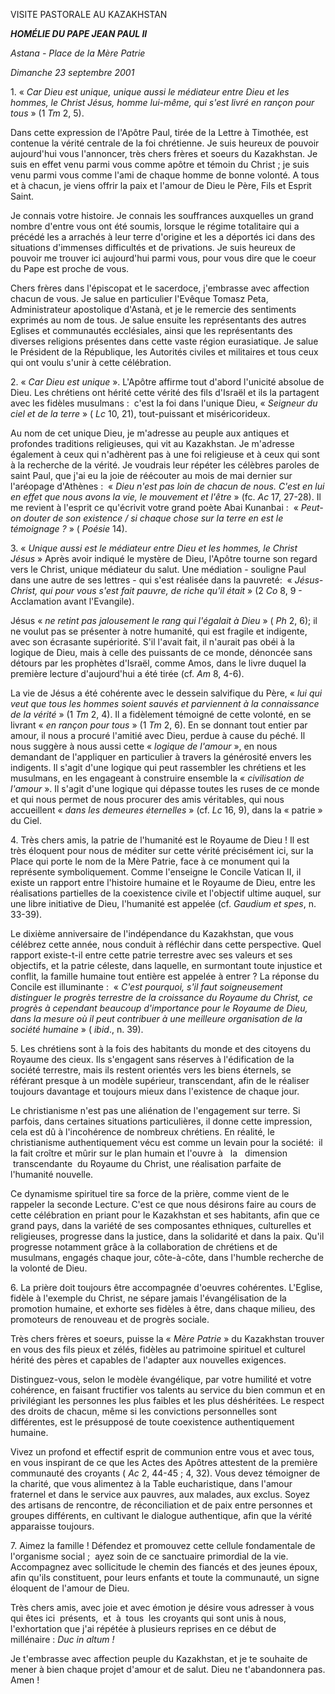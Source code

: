 VISITE PASTORALE AU KAZAKHSTAN

***HOMÉLIE DU PAPE JEAN PAUL II***

*Astana - Place de la Mère Patrie*

*Dimanche 23 septembre 2001*

1. « *Car Dieu est unique, unique aussi le médiateur entre Dieu et les hommes, le Christ Jésus, homme lui-même, qui s'est livré en rançon pour tous* » (1 *Tm* 2, 5).

Dans cette expression de l'Apôtre Paul, tirée de la Lettre à Timothée, est contenue la vérité centrale de la foi chrétienne. Je suis heureux de pouvoir aujourd'hui vous l'annoncer, très chers frères et soeurs du Kazakhstan. Je suis en effet venu parmi vous comme apôtre et témoin du Christ ; je suis venu parmi vous comme l'ami de chaque homme de bonne volonté. A tous et à chacun, je viens offrir la paix et l'amour de Dieu le Père, Fils et Esprit Saint.

Je connais votre histoire. Je connais les souffrances auxquelles un grand nombre d'entre vous ont été soumis, lorsque le régime totalitaire qui a précédé les a arrachés à leur terre d'origine et les a déportés ici dans des situations d'immenses difficultés et de privations. Je suis heureux de pouvoir me trouver ici aujourd'hui parmi vous, pour vous dire que le coeur du Pape est proche de vous.

Chers frères dans l'épiscopat et le sacerdoce, j'embrasse avec affection chacun de vous. Je salue en particulier l'Evêque Tomasz Peta, Administrateur apostolique d'Astanà, et je le remercie des sentiments exprimés au nom de tous. Je salue ensuite les représentants des autres Eglises et communautés ecclésiales, ainsi que les représentants des diverses religions présentes dans cette vaste région eurasiatique. Je salue le Président de la République, les Autorités civiles et militaires et tous ceux qui ont voulu s'unir à cette célébration.

2. « *Car Dieu est unique* ». L'Apôtre affirme tout d'abord l'unicité absolue de Dieu. Les chrétiens ont hérité cette vérité des fils d'Israël et ils la partagent avec les fidèles musulmans :  c'est la foi dans l'unique Dieu, « *Seigneur du ciel et de la terre* » ( *Lc* 10, 21), tout-puissant et miséricorideux.

Au nom de cet unique Dieu, je m'adresse au peuple aux antiques et profondes traditions religieuses, qui vit au Kazakhstan. Je m'adresse également à ceux qui n'adhèrent pas à une foi religieuse et à ceux qui sont à la recherche de la vérité. Je voudrais leur répéter les célèbres paroles de saint Paul, que j'ai eu la joie de réécouter au mois de mai dernier sur l'aréopage d'Athènes :  « *Dieu n'est pas loin de chacun de nous. C'est en lui en effet que nous avons la vie, le mouvement et l'être* » (fc. *Ac* 17, 27-28). Il me revient à l'esprit ce qu'écrivit votre grand poète Abai Kunanbai :  « *Peut-on douter de son existence / si chaque chose sur la terre en est le témoignage ?* » ( *Poésie* 14).

3. « *Unique aussi est le médiateur entre Dieu et les hommes, le Christ Jésus* » Après avoir indiqué le mystère de Dieu, l'Apôtre tourne son regard vers le Christ, unique médiateur du salut. Une médiation - souligne Paul dans une autre de ses lettres - qui s'est réalisée dans la pauvreté:  « *Jésus-Christ, qui pour vous s'est fait pauvre, de riche qu'il était* » (2 *Co* 8, 9 - Acclamation avant l'Evangile).

Jésus « *ne retint pas jalousement le rang qui l'égalait à Dieu* » ( *Ph* 2, 6); il ne voulut pas se présenter à notre humanité, qui est fragile et indigente, avec son écrasante supériorité. S'il l'avait fait, il n'aurait pas obéi à la logique de Dieu, mais à celle des puissants de ce monde, dénoncée sans détours par les prophètes d'Israël, comme Amos, dans le livre duquel la première lecture d'aujourd'hui a été tirée (cf. *Am* 8, 4-6).

La vie de Jésus a été cohérente avec le dessein salvifique du Père, « *lui qui veut que tous les hommes soient sauvés et parviennent à la connaissance de la vérité* » (1 *Tm* 2, 4). Il a fidèlement témoigné de cette volonté, en se livrant « *en rançon pour tous* » (1 *Tm* 2, 6). En se donnant tout entier par amour, il nous a procuré l'amitié avec Dieu, perdue à cause du péché. Il nous suggère à nous aussi cette « *logique de l'amour* », en nous demandant de l'appliquer en particulier à travers la générosité envers les indigents. Il s'agit d'une logique qui peut rassembler les chrétiens et les musulmans, en les engageant à construire ensemble la « *civilisation de l'amour* ». Il s'agit d'une logique qui dépasse toutes les ruses de ce monde et qui nous permet de nous procurer des amis véritables, qui nous accueillent « *dans les demeures éternelles* » (cf. *Lc* 16, 9), dans la « patrie » du Ciel.

4. Très chers amis, la patrie de l'humanité est le Royaume de Dieu ! Il est très éloquent pour nous de méditer sur cette vérité précisément ici, sur la Place qui porte le nom de la Mère Patrie, face à ce monument qui la représente symboliquement. Comme l'enseigne le Concile Vatican II, il existe un rapport entre l'histoire humaine et le Royaume de Dieu, entre les réalisations partielles de la coexistence civile et l'objectif ultime auquel, sur une libre initiative de Dieu, l'humanité est appelée (cf. *Gaudium et spes*, n. 33-39).

Le dixième anniversaire de l'indépendance du Kazakhstan, que vous célébrez cette année, nous conduit à réfléchir dans cette perspective. Quel rapport existe-t-il entre cette patrie terrestre avec ses valeurs et ses objectifs, et la patrie céleste, dans laquelle, en surmontant toute injustice et conflit, la famille humaine tout entière est appelée à entrer ? La réponse du Concile est illuminante :  « *C'est pourquoi, s'il faut soigneusement distinguer le progrès terrestre de la croissance du Royaume du Christ, ce progrès à cependant beaucoup d'importance pour le Royaume de Dieu, dans la mesure où il peut contribuer à une meilleure organisation de la société humaine* » ( *ibid*., n. 39).

5. Les chrétiens sont à la fois des habitants du monde et des citoyens du Royaume des cieux. Ils s'engagent sans réserves à l'édification de la société terrestre, mais ils restent orientés vers les biens éternels, se référant presque à un modèle supérieur, transcendant, afin de le réaliser toujours davantage et toujours mieux dans l'existence de chaque jour.

Le christianisme n'est pas une aliénation de l'engagement sur terre. Si parfois, dans certaines situations particulières, il donne cette impression, cela est dû à l'incohérence de nombreux chrétiens. En réalité, le christianisme authentiquement vécu est comme un levain pour la société:  il la fait croître et mûrir sur le plan humain et l'ouvre à   la   dimension  transcendante  du Royaume du Christ, une réalisation parfaite de l'humanité nouvelle.

Ce dynamisme spirituel tire sa force de la prière, comme vient de le rappeler la seconde Lecture. C'est ce que nous désirons faire au cours de cette célébration en priant pour le Kazakhstan et ses habitants, afin que ce grand pays, dans la variété de ses composantes ethniques, culturelles et religieuses, progresse dans la justice, dans la solidarité et dans la paix. Qu'il progresse notamment grâce à la collaboration de chrétiens et de musulmans, engagés chaque jour, côte-à-côte, dans l'humble recherche de la volonté de Dieu.

6. La prière doit toujours être accompagnée d'oeuvres cohérentes. L'Eglise, fidèle à l'exemple du Christ, ne sépare jamais l'évangélisation de la promotion humaine, et exhorte ses fidèles à être, dans chaque milieu, des promoteurs de renouveau et de progrès sociale.

Très chers frères et soeurs, puisse la « *Mère Patrie* » du Kazakhstan trouver en vous des fils pieux et zélés, fidèles au patrimoine spirituel et culturel hérité des pères et capables de l'adapter aux nouvelles exigences.

Distinguez-vous, selon le modèle évangélique, par votre humilité et votre cohérence, en faisant fructifier vos talents au service du bien commun et en privilégiant les personnes les plus faibles et les plus déshéritées. Le respect des droits de chacun, même si les convictions personnelles sont différentes, est le présupposé de toute coexistence authentiquement humaine.

Vivez un profond et effectif esprit de communion entre vous et avec tous, en vous inspirant de ce que les Actes des Apôtres attestent de la première communauté des croyants ( *Ac* 2, 44-45 ; 4, 32). Vous devez témoigner de la charité, que vous alimentez à la Table eucharistique, dans l'amour fraternel et dans le service aux pauvres, aux malades, aux exclus. Soyez des artisans de rencontre, de réconciliation et de paix entre personnes et groupes différents, en cultivant le dialogue authentique, afin que la vérité apparaisse toujours.

7. Aimez la famille ! Défendez et promouvez cette cellule fondamentale de l'organisme social ;  ayez soin de ce sanctuaire primordial de la vie. Accompagnez avec sollicitude le chemin des fiancés et des jeunes époux, afin qu'ils constituent, pour leurs enfants et toute la communauté, un signe éloquent de l'amour de Dieu.

Très chers amis, avec joie et avec émotion je désire vous adresser à vous qui êtes ici  présents,  et  à  tous  les croyants qui sont unis à nous, l'exhortation que j'ai répétée à plusieurs reprises en ce début de millénaire : *Duc in altum !*

Je t'embrasse avec affection peuple du Kazakhstan, et je te souhaite de mener à bien chaque projet d'amour et de salut. Dieu ne t'abandonnera pas. Amen !